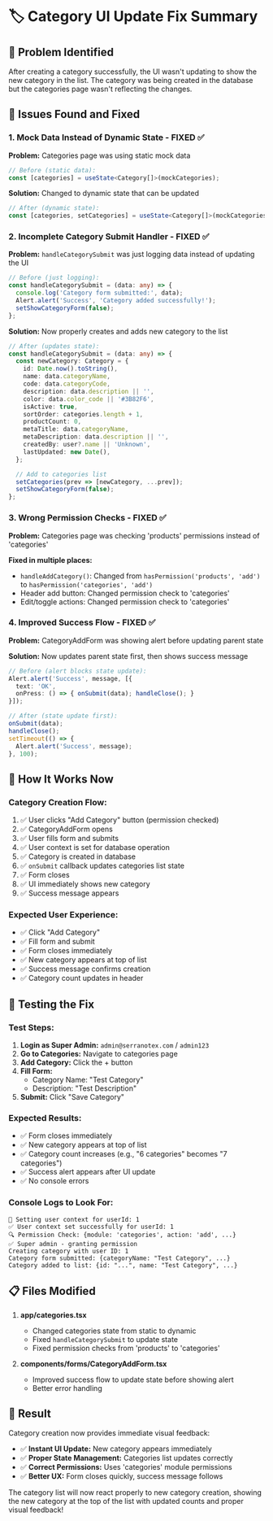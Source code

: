 # 🏷️ Category UI Update Fix Summary

## 🚨 **Problem Identified**

After creating a category successfully, the UI wasn't updating to show the new category in the list. The category was being created in the database but the categories page wasn't reflecting the changes.

## 🔧 **Issues Found and Fixed**

### **1. Mock Data Instead of Dynamic State - FIXED ✅**

**Problem:** Categories page was using static mock data
```typescript
// Before (static data):
const [categories] = useState<Category[]>(mockCategories);
```

**Solution:** Changed to dynamic state that can be updated
```typescript
// After (dynamic state):
const [categories, setCategories] = useState<Category[]>(mockCategories);
```

### **2. Incomplete Category Submit Handler - FIXED ✅**

**Problem:** `handleCategorySubmit` was just logging data instead of updating the UI
```typescript
// Before (just logging):
const handleCategorySubmit = (data: any) => {
  console.log('Category form submitted:', data);
  Alert.alert('Success', 'Category added successfully!');
  setShowCategoryForm(false);
};
```

**Solution:** Now properly creates and adds new category to the list
```typescript
// After (updates state):
const handleCategorySubmit = (data: any) => {
  const newCategory: Category = {
    id: Date.now().toString(),
    name: data.categoryName,
    code: data.categoryCode,
    description: data.description || '',
    color: data.color_code || '#3B82F6',
    isActive: true,
    sortOrder: categories.length + 1,
    productCount: 0,
    metaTitle: data.categoryName,
    metaDescription: data.description || '',
    createdBy: user?.name || 'Unknown',
    lastUpdated: new Date(),
  };

  // Add to categories list
  setCategories(prev => [newCategory, ...prev]);
  setShowCategoryForm(false);
};
```

### **3. Wrong Permission Checks - FIXED ✅**

**Problem:** Categories page was checking 'products' permissions instead of 'categories'

**Fixed in multiple places:**
- `handleAddCategory()`: Changed from `hasPermission('products', 'add')` to `hasPermission('categories', 'add')`
- Header add button: Changed permission check to 'categories'
- Edit/toggle actions: Changed permission check to 'categories'

### **4. Improved Success Flow - FIXED ✅**

**Problem:** CategoryAddForm was showing alert before updating parent state

**Solution:** Now updates parent state first, then shows success message
```typescript
// Before (alert blocks state update):
Alert.alert('Success', message, [{ 
  text: 'OK', 
  onPress: () => { onSubmit(data); handleClose(); }
}]);

// After (state update first):
onSubmit(data);
handleClose();
setTimeout(() => {
  Alert.alert('Success', message);
}, 100);
```

## 🎯 **How It Works Now**

### **Category Creation Flow:**
1. ✅ User clicks "Add Category" button (permission checked)
2. ✅ CategoryAddForm opens
3. ✅ User fills form and submits
4. ✅ User context is set for database operation
5. ✅ Category is created in database
6. ✅ `onSubmit` callback updates categories list state
7. ✅ Form closes
8. ✅ UI immediately shows new category
9. ✅ Success message appears

### **Expected User Experience:**
- ✅ Click "Add Category"
- ✅ Fill form and submit
- ✅ Form closes immediately
- ✅ New category appears at top of list
- ✅ Success message confirms creation
- ✅ Category count updates in header

## 🧪 **Testing the Fix**

### **Test Steps:**
1. **Login as Super Admin:** `admin@serranotex.com` / `admin123`
2. **Go to Categories:** Navigate to categories page
3. **Add Category:** Click the + button
4. **Fill Form:** 
   - Category Name: "Test Category"
   - Description: "Test Description"
5. **Submit:** Click "Save Category"

### **Expected Results:**
- ✅ Form closes immediately
- ✅ New category appears at top of list
- ✅ Category count increases (e.g., "6 categories" becomes "7 categories")
- ✅ Success alert appears after UI update
- ✅ No console errors

### **Console Logs to Look For:**
```
🔄 Setting user context for userId: 1
✅ User context set successfully for userId: 1
🔍 Permission Check: {module: 'categories', action: 'add', ...}
✅ Super admin - granting permission
Creating category with user ID: 1
Category form submitted: {categoryName: "Test Category", ...}
Category added to list: {id: "...", name: "Test Category", ...}
```

## 📋 **Files Modified**

1. **app/categories.tsx**
   - Changed categories state from static to dynamic
   - Fixed `handleCategorySubmit` to update state
   - Fixed permission checks from 'products' to 'categories'

2. **components/forms/CategoryAddForm.tsx**
   - Improved success flow to update state before showing alert
   - Better error handling

## 🎉 **Result**

Category creation now provides immediate visual feedback:
- ✅ **Instant UI Update:** New category appears immediately
- ✅ **Proper State Management:** Categories list updates correctly
- ✅ **Correct Permissions:** Uses 'categories' module permissions
- ✅ **Better UX:** Form closes quickly, success message follows

The category list will now react properly to new category creation, showing the new category at the top of the list with updated counts and proper visual feedback!
